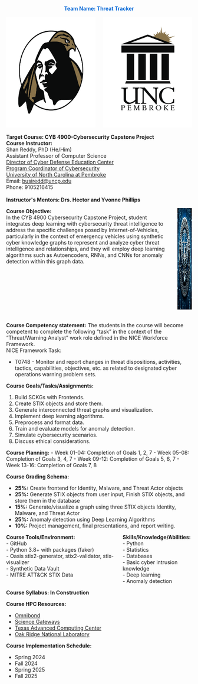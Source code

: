 <font color="#0366d6"><strong> <center> Team Name: Threat Tracker </center></strong></font>
 
<div class="columns">
 <div class="column">
    <img src="BravesLogo.png" width="300" height="300" alt="Braves Logo">
  </div>
 <div class="column">
    <img src="UNCPLogo.png" width="300" height="300" alt="UNCP Logo">
  </div>
</div>

<strong>Target Course: CYB 4900-Cybersecurity Capstone Project</strong><br><be>
<strong>Course Instructor:</strong><br>
    Shan Reddy, PhD (He/Him)<br>
    Assistant Professor of Computer Science<br>
    <a href="https://www.uncp.edu/departments/mathematics-and-computer-science/uncp-cyber-defense-education-center">Director of Cyber Defense Education Center</a><br>
    <a href="https://www.uncp.edu/departments/mathematics-and-computer-science/computer-science/cybersecurity">Program Coordinator of Cybersecurity</a><br>
    <a href="https://www.uncp.edu/">University of North Carolina at Pembroke</a><br>
    Email: busiredd@uncp.edu<br>
    Phone: 9105216415<br><br>
    <strong>Instructor's Mentors: Drs. Hector and Yvonne Phillips </strong>

<div class="columns">
  <div class="column">
    <strong>Course Objective:</strong><br> 
In the CYB 4900 Cybersecurity Capstone Project, student integrates deep learning with cybersecurity threat intelligence to address the specific challenges posed by Internet-of-Vehicles, particularly in the context of emergency vehicles using synthetic cyber knowledge graphs to represent and analyze cyber threat intelligence and relationships, and they will employ deep learning algorithms such as Autoencoders, RNNs, and CNNs for anomaly detection within this graph data.
  </div>
 <div class="column">
    <img src="Hero.png" width="275" height="275" alt="Hero Logo">
  </div>
</div>

 <br>

<strong>Course Competency statement:</strong>
The students in the course will become competent to complete the following “task” in the context of the “Threat/Warning Analyst” work role defined in the NICE Workforce
Framework.<br>
NICE Framework Task:<br>
- T0748 - Monitor and report changes in threat dispositions, activities, tactics, capabilities, objectives, etc. as related to designated cyber operations warning problem sets.

<strong>Course Goals/Tasks/Assignments:</strong>
1. Build SCKGs with Frontends.
2. Create STIX objects and store them.
3. Generate interconnected threat graphs and visualization.
4. Implement deep learning algorithms.
5. Preprocess and format data.
6. Train and evaluate models for anomaly detection.
7. Simulate cybersecurity scenarios.
8. Discuss ethical considerations.

<strong>Course Planning:</strong>
      - Week 01-04: Completion of Goals 1, 2, 7
      - Week 05-08: Completion of Goals 3, 4, 7
      - Week 09-12: Completion of Goals 5, 6, 7
      - Week 13-16: Completion of Goals 7, 8
  
<strong>Course Grading Schema:</strong>
  - **25%:** Create frontend for Identity, Malware, and Threat Actor objects
  - **25%:** Generate STIX objects from user input, Finish STIX objects, and store them in the database
  - **15%:** Generate/visualize a graph using three STIX objects Identity, Malware, and Threat Actor
  - **25%:** Anomaly detection using Deep Learning Algorithms
  - **10%:** Project management, final presentations, and report writing.

<div class="columns">
  <div class="column">
    <strong>Course Tools/Environment:</strong><br>
    - GitHub<br>
    - Python 3.8+ with packages (faker)<br>
    - Oasis stix2-generator, stix2-validator, stix-visualizer<br>
    - Synthetic Data Vault<br>
    - MITRE ATT&CK STIX Data
  </div>
  <div class="column">
    <strong>Skills/Knowledge/Abilities:</strong><br>
    - Python<br>
    - Statistics<br>
    - Databases<br>
    - Basic cyber intrusion knowledge<br>
    - Deep learning<br>
    - Anomaly detection
  </div>
</div>

<strong>Course Syllabus: In Construction </strong><br>

<strong>Course HPC Resources:</strong><br>
- <a href="http://www.omnibond.com">Omnibond</a><br>
- <a href="https://sciencegateways.org">Science Gateways</a><be>
- <a href="https://www.tacc.utexas.edu/">Texas Advanced Computing Center</a><br>
- <a href="https://www.ornl.gov">Oak Ridge National Laboratory</a><be>

<strong>Course Implementation Schedule:</strong><br>
- Spring 2024
- Fall 2024
- Spring 2025
- Fall 2025
